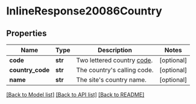 # InlineResponse20086Country

## Properties
Name | Type | Description | Notes
------------ | ------------- | ------------- | -------------
**code** | **str** | Two lettered country [code](https://marketplace.zoom.us/docs/api-reference/other-references/abbreviation-lists#countries). | [optional] 
**country_code** | **str** | The country&#x27;s calling code. | [optional] 
**name** | **str** | The site&#x27;s country name. | [optional] 

[[Back to Model list]](../README.md#documentation-for-models) [[Back to API list]](../README.md#documentation-for-api-endpoints) [[Back to README]](../README.md)

